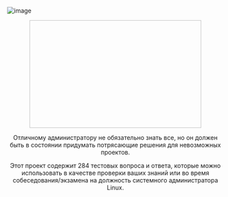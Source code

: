 
![image](https://github.com/user-attachments/assets/a8687117-5603-464b-94ff-097c0da90ab5)

<p align="center">
<img width="400" height="250" "https://github.com/ikozhuhar/sysadmin_skills/blob/main/sysadmin_preview.png">
</p>

<p align="center">
Отличному администратору не обязательно знать все, но он должен быть в состоянии придумать потрясающие решения для невозможных проектов.
</p>

<p align="center">
Этот проект содержит 284 тестовых вопроса и ответа, которые можно использовать в качестве проверки ваших знаний или во время собеседования/экзамена на ​​должность системного администратора Linux.
</p>
